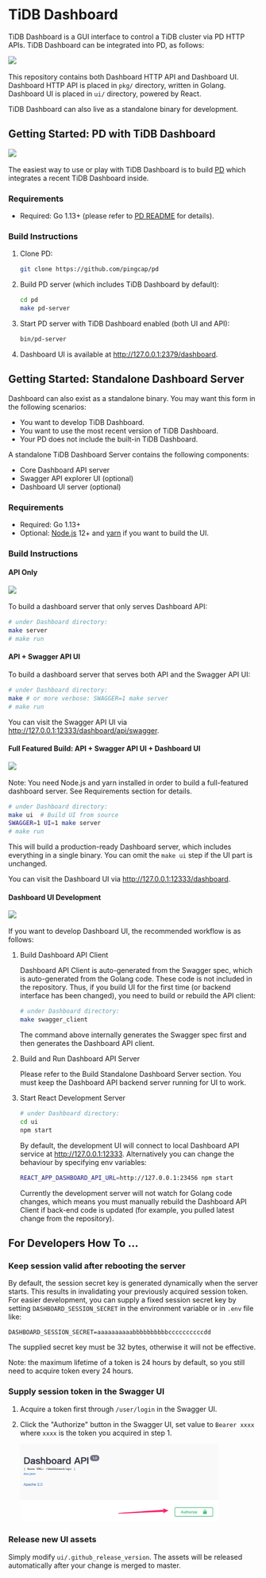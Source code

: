 # TiDB Dashboard

TiDB Dashboard is a GUI interface to control a TiDB cluster via PD HTTP APIs. TiDB Dashboard can be integrated into PD, as follows:

![](etc/arch_overview.svg)

This repository contains both Dashboard HTTP API and Dashboard UI. Dashboard HTTP API is placed in `pkg/` directory, written in Golang. Dashboard UI is placed in `ui/` directory, powered by React.

TiDB Dashboard can also live as a standalone binary for development.

## Getting Started: PD with TiDB Dashboard

![](etc/arch_pd_integration.svg)

The easiest way to use or play with TiDB Dashboard is to build [PD](https://github.com/pingcap/pd)
which integrates a recent TiDB Dashboard inside.

### Requirements

- Required: Go 1.13+ (please refer to [PD README](https://github.com/pingcap/pd) for details).

### Build Instructions

1. Clone PD:

   ```sh
   git clone https://github.com/pingcap/pd
   ```

2. Build PD server (which includes TiDB Dashboard by default):

   ```sh
   cd pd
   make pd-server
   ```

3. Start PD server with TiDB Dashboard enabled (both UI and API):

   ```sh
   bin/pd-server
   ```

4. Dashboard UI is available at http://127.0.0.1:2379/dashboard.

## Getting Started: Standalone Dashboard Server

Dashboard can also exist as a standalone binary. You may want this form in the following scenarios:

- You want to develop TiDB Dashboard.
- You want to use the most recent version of TiDB Dashboard.
- Your PD does not include the built-in TiDB Dashboard.

A standalone TiDB Dashboard Server contains the following components:

- Core Dashboard API server
- Swagger API explorer UI (optional)
- Dashboard UI server (optional)

### Requirements

- Required: Go 1.13+
- Optional: [Node.js](https://nodejs.org/) 12+ and [yarn](https://yarnpkg.com/) if you want to build
  the UI.

### Build Instructions

#### API Only

![](etc/arch_dashboard_api_only.svg)

To build a dashboard server that only serves Dashboard API:

```sh
# under Dashboard directory:
make server
# make run
```

#### API + Swagger API UI

To build a dashboard server that serves both API and the Swagger API UI:

```sh
# under Dashboard directory:
make # or more verbose: SWAGGER=1 make server
# make run
```

You can visit the Swagger API UI via http://127.0.0.1:12333/dashboard/api/swagger.

#### Full Featured Build: API + Swagger API UI + Dashboard UI

![](etc/arch_dashboard_standalone.svg)

Note: You need Node.js and yarn installed in order to build a full-featured dashboard server. See
Requirements section for details.

```sh
# under Dashboard directory:
make ui  # Build UI from source
SWAGGER=1 UI=1 make server
# make run
```

This will build a production-ready Dashboard server, which includes everything in a single binary.
You can omit the `make ui` step if the UI part is unchanged.

You can visit the Dashboard UI via http://127.0.0.1:12333/dashboard.

#### Dashboard UI Development

![](etc/arch_dashboard_ui_server.svg)

If you want to develop Dashboard UI, the recommended workflow is as follows:

1. Build Dashboard API Client

   Dashboard API Client is auto-generated from the Swagger spec, which is auto-generated from
   the Golang code. These code is not included in the repository. Thus, if you build UI for the
   first time (or backend interface has been changed), you need to build or rebuild the API client:

   ```bash
   # under Dashboard directory:
   make swagger_client
   ```

   The command above internally generates the Swagger spec first and then generates the Dashboard
   API client.

2. Build and Run Dashboard API Server

   Please refer to the Build Standalone Dashboard Server section. You must keep the Dashboard API
   backend server running for UI to work.

3. Start React Development Server

   ```sh
   # under Dashboard directory:
   cd ui
   npm start
   ```

   By default, the development UI will connect to local Dashboard API service at
   http://127.0.0.1:12333. Alternatively you can change the behaviour by specifying env variables:

   ```sh
   REACT_APP_DASHBOARD_API_URL=http://127.0.0.1:23456 npm start
   ```

   Currently the development server will not watch for Golang code changes, which means you must
   manually rebuild the Dashboard API Client if back-end code is updated (for example, you pulled
   latest change from the repository).

## For Developers How To ...

### Keep session valid after rebooting the server

By default, the session secret key is generated dynamically when the server starts. This results in invalidating
your previously acquired session token. For easier development, you can supply a fixed session secret key by
setting `DASHBOARD_SESSION_SECRET` in the environment variable or in `.env` file like:

```env
DASHBOARD_SESSION_SECRET=aaaaaaaaaabbbbbbbbbbccccccccccdd
```

The supplied secret key must be 32 bytes, otherwise it will not be effective.

Note: the maximum lifetime of a token is 24 hours by default, so you still need to acquire token every 24 hours.

### Supply session token in the Swagger UI

1. Acquire a token first through `/user/login` in the Swagger UI.

2. Click the "Authorize" button in the Swagger UI, set value to `Bearer xxxx` where `xxxx` is the token you acquired
   in step 1.

   <img src="etc/readme_howto_swagger_session.jpg" width="400">

### Release new UI assets

Simply modify `ui/.github_release_version`. The assets will be released automatically after your change is merged
to master.
